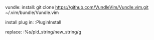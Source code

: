 
vundle:
install:
git clone https://github.com/VundleVim/Vundle.vim.git ~/.vim/bundle/Vundle.vim

install plug in:
:PluginInstall

replace:
:%s/pld_string/new_string/g
